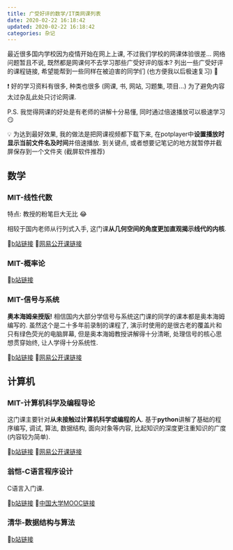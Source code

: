 ```yaml
---
title: 广受好评的数学/IT类网课列表
date: 2020-02-22 16:18:42
updated: 2020-02-22 16:18:42
categories: 杂记
---
```


最近很多国内学校因为疫情开始在网上上课, 不过我们学校的网课体验很差... 网络问题暂且不说, 既然都是网课何不去学习那些广受好评的版本? 列出一些广受好评的课程链接, 希望能帮到一些同样在被迫害的同学们 (也方便我以后极速复习) 💩

<!-- More -->

❗️ 好的学习资料有很多, 种类也很多 (网课, 书, 网站, 习题集, 项目...) 为了避免内容太过杂乱此处只讨论网课.

P.S. 我觉得网课的好处是有老师的讲解十分易懂, 同时通过倍速播放可以极速学习 😏

💡 为达到最好效果, 我的做法是把网课视频都下载下来, 在potplayer中**设置播放时显示当前文件名及时间**并倍速播放. 到关键点, 或者想要记笔记的地方就暂停并截屏保存到一个文件夹 (截屏软件推荐)


## 数学

### MIT-线性代数

特点: 教授的粉笔巨大无比 😂

相较于国内老师从行列式入手, 这门课**从几何空间的角度更加直观揭示线代的内核**.

🔗[b站链接](https://www.bilibili.com/video/av15463995/?spm_id_from=333.788.videocard.0) 🔗[网易公开课链接](http://open.163.com/newview/movie/courseintro?newurl=%2Fspecial%2Fopencourse%2Fdaishu.html)

### MIT-概率论

🔗[b站链接](https://www.bilibili.com/video/av6182731?from=search&seid=8836244521123268851)

### MIT-信号与系统

**奥本海姆亲授版!** 相信国内大部分学信号与系统这门课的同学的课本都是奥本海姆编写的. 虽然这个是二十多年前录制的课程了, 演示时使用的是很古老的覆盖片和只有绿色荧光的电脑屏幕, 但是奥本海姆教授讲解得十分清晰, 处理信号的核心思想贯穿始终, 让人学得十分系统性.

🔗[b站链接](https://www.bilibili.com/video/av31637937?from=search&seid=13530131985167015821) 🔗[网易公开课链接](http://open.163.com/newview/movie/free?pid=M8AROL7GG&mid=M8AROOU9F)

## 计算机

### MIT-计算机科学及编程导论

这门课主要针对**从未接触过计算机科学或编程的人**. 基于**python**讲解了基础的程序编写, 调试, 算法, 数据结构, 面向对象等内容, 比起知识的深度更注重知识的广度 (内容较为简单).

🔗[b站链接](https://www.bilibili.com/video/av63878167?from=search&seid=13142291336422945608) 
🔗[网易公开课链接](http://open.163.com/newview/movie/courseintro?newurl=%2Fspecial%2Fopencourse%2Fbianchengdaolun.html)

### 翁恺-C语言程序设计

C语言入门课.

🔗[b站链接](https://www.bilibili.com/video/av15267247?from=search&seid=4718557792173765077) 🔗[中国大学MOOC链接](https://www.icourse163.org/course/ZJU-9001)

### 清华-数据结构与算法

🔗[b站链接](https://www.bilibili.com/video/av49361421/)